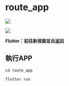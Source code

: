 # route_app

![](https://blog.prospect-service.com/wp-content/uploads/2019/09/Screenshot_1567774974-576x1024.png)

![](https://blog.prospect-service.com/wp-content/uploads/2019/09/Screenshot_1567774980-576x1024.png)

**Flutter：前往新視窗並且返回**

## 執行APP

`cd route_app`

`flutter run`